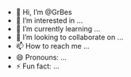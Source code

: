 - 👋 Hi, I’m @GrBes
- 👀 I’m interested in ...
- 🌱 I’m currently learning ...
- 💞️ I’m looking to collaborate on ...
- 📫 How to reach me ...
- 😄 Pronouns: ...
- ⚡ Fun fact: ...

<!---
GrBes/GrBes is a ✨ special ✨ repository because its `README.md` (this file) appears on your GitHub profile.
You can click the Preview link to take a look at your changes.
--->
